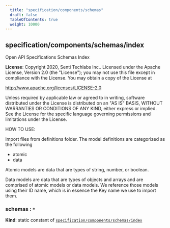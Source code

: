 ```yaml
---
  title: "specification/components/schemas"
  draft: false
  TableOfContents: true
  weight: 10000
---
```

<a name="module_specification/components/schemas/index"></a>

## specification/components/schemas/index
Open API Specifications Schemas Index

**License**: Copyright 2020, Senti Techlabs Inc..
Licensed under the Apache License, Version 2.0 (the &quot;License&quot;);
you may not use this file except in compliance with the License.
You may obtain a copy of the License at

   http://www.apache.org/licenses/LICENSE-2.0

Unless required by applicable law or agreed to in writing, software
distributed under the License is distributed on an &quot;AS IS&quot; BASIS,
WITHOUT WARRANTIES OR CONDITIONS OF ANY KIND, either express or implied.
See the License for the specific language governing permissions and
limitations under the License.

HOW TO USE:

Import files from definitions folder. The model definitions are categorized
as the following

- atomic
- data

Atomic models are data that are types of string, number, or boolean.

Data models are data that are types of objects and arrays and are comprised
of atomic models or data models. We reference those models using their
ID name, which is in essence the Key name we use to import them.  
<a name="module_specification/components/schemas/index.schemas"></a>

### schemas : <code>\*</code>
**Kind**: static constant of [<code>specification/components/schemas/index</code>](#module_specification/components/schemas/index)  
